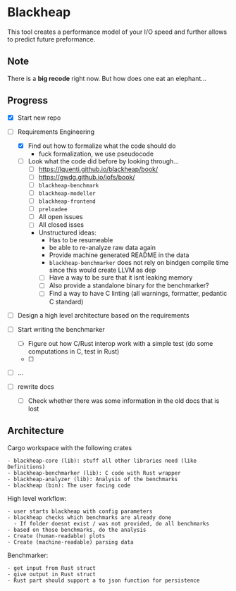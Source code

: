 # Blackheap

This tool creates a performance model of your I/O speed and further allows to predict future preformance.

## Note

There is a **big recode** right now. But how does one eat an elephant...

## Progress
- [x] Start new repo
- [ ] Requirements Engineering
  - [x] Find out how to formalize what the code should do
    - fuck formalization, we use pseudocode
  - [ ] Look what the code did before by looking through...
    - [ ] <https://lquenti.github.io/blackheap/book/>
    - [ ] <https://gwdg.github.io/iofs/book/>
    - [ ] `blackheap-benchmark`
    - [ ] `blackheap-modeller`
    - [ ] `blackheap-frontend`
    - [ ] `preloadee`
    - [ ] All open issues
    - [ ] All closed isses
    - Unstructured ideas:
      - Has to be resumeable
      - be able to re-analyze raw data again
      - Provide machine generated README in the data
      - `blackheap-benchmarker` does not rely on bindgen compile time since this would create LLVM as dep
      - [ ] Have a way to be sure that it isnt leaking memory
      - [ ] Also provide a standalone binary for the benchmarker?
      - [ ] Find a way to have C linting (all warnings, formatter, pedantic C standard)
- [ ] Design a high level architecture based on the requirements
- [ ] Start writing the benchmarker
  - [ ] Figure out how C/Rust interop work with a simple test (do some computations in C, test in Rust)
  - [ ] 
- [ ] ...

- [ ] rewrite docs
  - [ ] Check whether there was some information in the old docs that is lost

## Architecture
Cargo workspace with the following crates
```
- blackheap-core (lib): stuff all other libraries need (like Definitions)
- blackheap-benchmarker (lib): C code with Rust wrapper
- blackheap-analyzer (lib): Analysis of the benchmarks
- blackheap (bin): The user facing code
```

High level workflow:
```
- user starts blackheap with config parameters
- blackheap checks which benchmarks are already done
  - If folder doesnt exist / was not provided, do all benchmarks
- based on those benchmarks, do the analysis
- Create (human-readable) plots
- Create (machine-readable) parsing data
```

Benchmarker:
```
- get input from Rust struct
- give output in Rust struct
- Rust part should support a to json function for persistence
```
